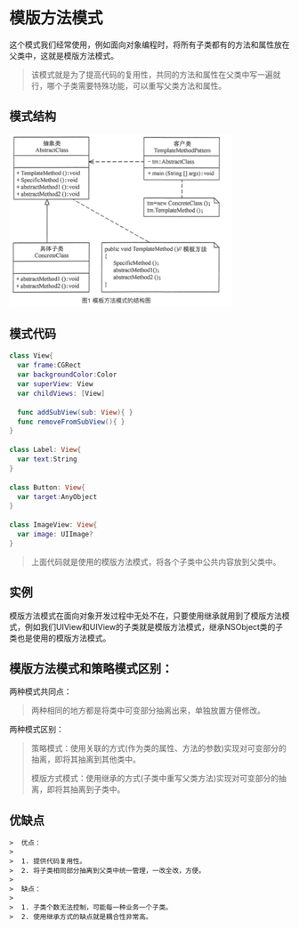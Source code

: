 # 模版方法模式

这个模式我们经常使用，例如面向对象编程时，将所有子类都有的方法和属性放在父类中，这就是模版方法模式。

> 该模式就是为了提高代码的复用性，共同的方法和属性在父类中写一遍就行，哪个子类需要特殊功能，可以重写父类方法和属性。

## 模式结构

<img src="media/image-20200514134618855.png" width=400>

## 模式代码

```swift
class View{
  var frame:CGRect
  var backgroundColor:Color
  var superView: View
  var childViews: [View]
  
  func addSubView(sub: View){ }
  func removeFromSubView(){ }
}

class Label: View{
  var text:String
}

class Button: View{
  var target:AnyObject
}

class ImageView: View{
  var image: UIImage?
}
```

> 上面代码就是使用的模版方法模式，将各个子类中公共内容放到父类中。

## 实例

模版方法模式在面向对象开发过程中无处不在，只要使用继承就用到了模版方法模式，例如我们UIView和UIView的子类就是模版方法模式，继承NSObject类的子类也是使用的模版方法模式。



## 模版方法模式和策略模式区别：

两种模式共同点：

> 两种相同的地方都是将类中可变部分抽离出来，单独放置方便修改。

两种模式区别：

> 策略模式：使用关联的方式(作为类的属性、方法的参数)实现对可变部分的抽离，即将其抽离到其他类中。
>
> 模版方式模式：使用继承的方式(子类中重写父类方法)实现对可变部分的抽离，即将其抽离到子类中。

## 优缺点

	>  优点：
	>
	>  1. 提供代码复用性。
	>  2. 将子类相同部分抽离到父类中统一管理，一改全改，方便。
	>
	>  缺点：
	>
	>  1. 子类个数无法控制，可能每一种业务一个子类。
	>  2. 使用继承方式的缺点就是耦合性非常高。